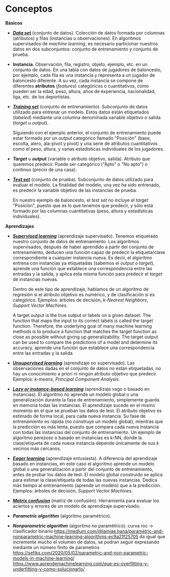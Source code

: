 # **Conceptos**

**Básicos**

- [**_Data set_**](https://en.wikipedia.org/wiki/Data_set) (conjunto de datos). Colección de datos formada por columnas (atributos) y filas (instancias u observaciones). En algoritmos supervisados de _machine learning_, es necesario particionar nuestros datos en dos subconjuntos: conjunto de entrenamiento y conjunto de prueba.

- **Instancia**. Observación, fila, registro, objeto, ejemplo, etc. en un conjunto de datos. En una tabla con datos de jugadores de baloncesto, por ejemplo, cada fila es una instancia y representa a un jugador de baloncesto diferente. A su vez, cada instancia se compone de diferentes **atributos** (_features_) categóricos o cuantitativos, como pueden ser la edad, peso, altura, años de experiencia, nacionalidad, liga, etc. de los deportistas.

- [**_Training set_**](https://en.wikipedia.org/wiki/Training,_validation,_and_test_sets) (conjunto de entrenamiento). Subconjunto de datos utilizado para entrenar un modelo. Estos datos están etiquetados (_labeled_) mediante una columna denominada variable objetivo o salida (_target_ u _output_). 

  Siguiendo con el ejemplo anterior, el conjunto de entrenamiento puede estar formado por un _output_ categórico llamado "Posición" (base, escolta, alero, ala-pivot y pivot) y   una serie de atributos cuantitativos como el peso, altura, y varias estadísticas individuales de los jugadores. 

- **_Target_** u **_output_** (variable o atributo objetivo, salida). Atributo que queremos predecir. Puede ser categórico ("Apto" o "No apto") o continuo (precio de una casa).

- [**_Test set_**](https://en.wikipedia.org/wiki/Training,_validation,_and_test_sets) (conjunto de prueba). Subconjunto de datos utilizado para evaluar el modelo. La finalidad del modelo, una vez ha sido entrenado, es predecir la variable objetivo de las instancias de prueba. 

  En nuestro ejemplo de baloncesto, el _test set_ no incluye el _target_ "Posición", puesto que es lo que tenemos que predecir, y sólo está formado por las columnas                cuantitativas (peso, altura y estadísticas individuales).

**Aprendizajes**

- [**_Supervised learning_**](https://en.wikipedia.org/wiki/Supervised_learning) (aprendizaje supervisado). Tenemos etiquetado nuestro conjunto de datos de entrenamiento. Los algoritmos supervisados, después de haber aprendido a partir del conjunto de entrenamiento, deducen una función capaz de predecir la etiqueta/clase correspondiente a cualquier instancia nueva. Es decir, el algoritmo entrena con instancias ya etiquetadas (sabemos el _output_ o _target_), aprende una función que establece una correspondencia entre las entradas y la salida, y aplica esta misma función para predecir el _target_ de instancias nuevas. 

  Dentro de este tipo de aprendizaje, hablamos de un algoritmo de regresión si el atributo objetivo es numérico, y de clasificación si es categórico. Ejemplos: árboles de         decisión, _k-Nearest Neighbors_, _Support Vector Machines_. 
  
  A target output is the true output or labels on a given dataset. The function that maps the input to its correct labels is called the target function. Therefore, the underlying goal of many machine learning methods is to produce a function that matches the target function as close as possible without giving up generalizability.  The target output can be used to compare the predictions of a model and determine its accuracy.
aprende una función que establece una correspondencia entre las entradas y la salida

- [**_Unsupervised learning_**](https://en.wikipedia.org/wiki/Unsupervised_learning) (aprendizaje no supervisado). Las observaciones dadas en el conjunto de datos no están etiquetadas, no hay un conocimiento a priori ni ningún atributo objetivo que predecir. Ejemplos: _k-means_, _Principal Component Analysis_.

- [**_Lazy or instance-based learning_**](https://en.wikipedia.org/wiki/Lazy_learning) (aprendizaje vago o basado en instancias). El algoritmo no aprende un modelo global o una generalización durante la fase de entrenamiento, simplemente guarda en memoria todas las instancias. El aprendizaje sucede en el mismo momento en el que se prueban los datos de test. El atributo objetivo es estimado de forma local, para cada nueva instancia. Su fase de entrenamiento es rápida (no construye un modelo global), mientras que la predicción es más lenta, puesto que compara cada nueva instancia con todas las instancias del conjunto de entrenamiento. Un ejemplo de algoritmo perezoso o basado en instancias es k-NN, donde la clase/etiqueta de cada nueva instancia depende únicamente de sus _k_ vecinos más cercanos. 

- [**_Eager learning_**](https://en.wikipedia.org/wiki/Eager_learning) (aprendizaje entusiasta). A diferencia del aprendizaje basado en instancias, en este caso el algoritmo aprende un modelo global o una generalización a partir del conjunto de entrenamiento, antes de probar los datos de test. El modelo global construido se aplica para estimar la clase/etiqueta de todas las nuevas instancias. Dedica más tiempo al entrenamiento (aprende un modelo) que a la predicción. Ejemplos: árboles de decisión, _Support Vector Machines_.

- [**_Matrix confusion_**](https://en.wikipedia.org/wiki/Confusion_matrix) (matriz de confusión). Herramienta para evaluar los aciertos y errores de un modelo de aprendizaje supervisado.



- **_Parametric algorithm_** (algoritmo paramétrico).

- **_Nonparametric algorithm_** (algoritmo no paramétrico). 
curva roc -> clasificador binario
https://medium.com/@lamiae.hana/parametric-and-nonparametric-machine-learning-algorithms-ec9a21f25705
da igual que incremente mucho el volumen de datos, se podran seguir expresando mediante un número finito de parametros
https://sefiks.com/2020/05/02/parametric-and-non-parametric-models-in-machine-learning/
https://www.aprendemachinelearning.com/que-es-overfitting-y-underfitting-y-como-solucionarlo/
